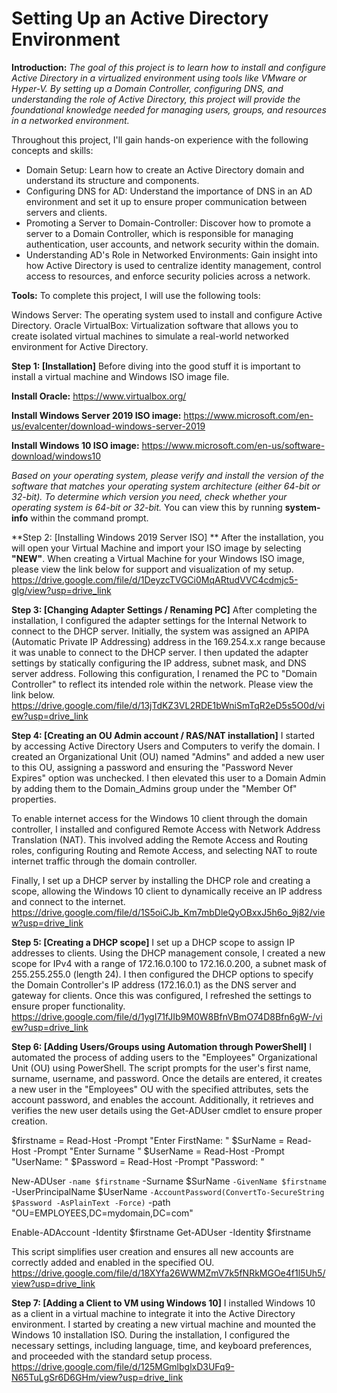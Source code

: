 # Setting Up an Active Directory Environment

**Introduction:** _The goal of this project is to learn how to install and configure Active Directory in a virtualized environment using tools like VMware or Hyper-V. By setting up a Domain Controller, configuring DNS, and understanding the role of Active Directory, this project will provide the foundational knowledge needed for managing users, groups, and resources in a networked environment._

Throughout this project, I'll gain hands-on experience with the following concepts and skills:

* Domain Setup: Learn how to create an Active Directory domain and understand its structure and components.
* Configuring DNS for AD: Understand the importance of DNS in an AD environment and set it up to ensure proper communication between servers and clients.
* Promoting a Server to Domain-Controller: Discover how to promote a server to a Domain Controller, which is responsible for managing authentication, user accounts, and network security within the domain.
* Understanding AD's Role in Networked Environments: Gain insight into how Active Directory is used to centralize identity management, control access to resources, and enforce security policies across a network.

**Tools:** To complete this project, I will use the following tools:

Windows Server: The operating system used to install and configure Active Directory.
Oracle VirtualBox: Virtualization software that allows you to create isolated virtual machines to simulate a real-world networked environment for Active Directory.

**Step 1: [Installation]**
Before diving into the good stuff it is important to install a virtual machine and Windows ISO image file.

**Install Oracle:**
https://www.virtualbox.org/

**Install Windows Server 2019 ISO image:**
https://www.microsoft.com/en-us/evalcenter/download-windows-server-2019

**Install Windows 10 ISO image:**
https://www.microsoft.com/en-us/software-download/windows10

_Based on your operating system, please verify and install the version of the software that matches your operating system architecture (either 64-bit or 32-bit). To determine which version you need, check whether your operating system is 64-bit or 32-bit._ You can view this by running **system-info** 
within the command prompt. 

**Step 2: [Installing Windows 2019 Server ISO] ** After the installation, you will open your Virtual Machine and import your ISO image by selecting **"NEW"**.
When creating a Virtual Machine for your Windows ISO image, please view the link below for support and visualization of my setup. https://drive.google.com/file/d/1DeyzcTVGCi0MqARtudVVC4cdmjc5-glg/view?usp=drive_link

**Step 3: [Changing Adapter Settings / Renaming PC]** After completing the installation, I configured the adapter settings for the Internal Network to connect to the DHCP server. Initially, the system was assigned an APIPA (Automatic Private IP Addressing) address in the 169.254.x.x range because it was unable to connect to the DHCP server. I then updated the adapter settings by statically configuring the IP address, subnet mask, and DNS server address. Following this configuration, I renamed the PC to "Domain Controller" to reflect its intended role within the network. Please view the link below.
https://drive.google.com/file/d/13jTdKZ3VL2RDE1bWniSmTqR2eD5s5O0d/view?usp=drive_link

**Step 4: [Creating an OU Admin account / RAS/NAT installation]** I started by accessing Active Directory Users and Computers to verify the domain. I created an Organizational Unit (OU) named "Admins" and added a new user to this OU, assigning a password and ensuring the "Password Never Expires" option was unchecked. I then elevated this user to a Domain Admin by adding them to the Domain_Admins group under the "Member Of" properties.

To enable internet access for the Windows 10 client through the domain controller, I installed and configured Remote Access with Network Address Translation (NAT). This involved adding the Remote Access and Routing roles, configuring Routing and Remote Access, and selecting NAT to route internet traffic through the domain controller.

Finally, I set up a DHCP server by installing the DHCP role and creating a scope, allowing the Windows 10 client to dynamically receive an IP address and connect to the internet.
https://drive.google.com/file/d/1S5oiCJb_Km7mbDleQyOBxxJ5h6o_9j82/view?usp=drive_link

**Step 5: [Creating a DHCP scope]** I set up a DHCP scope to assign IP addresses to clients. Using the DHCP management console, I created a new scope for IPv4 with a range of 172.16.0.100 to 172.16.0.200, a subnet mask of 255.255.255.0 (length 24). I then configured the DHCP options to specify the Domain Controller's IP address (172.16.0.1) as the DNS server and gateway for clients. Once this was configured, I refreshed the settings to ensure proper functionality.
https://drive.google.com/file/d/1ygI71fJIb9M0W8BfnVBmO74D8Bfn6gW-/view?usp=drive_link

**Step 6: [Adding Users/Groups using Automation through PowerShell]** I automated the process of adding users to the "Employees" Organizational Unit (OU) using PowerShell. The script prompts for the user's first name, surname, username, and password. Once the details are entered, it creates a new user in the "Employees" OU with the specified attributes, sets the account password, and enables the account. Additionally, it retrieves and verifies the new user details using the Get-ADUser cmdlet to ensure proper creation.

$firstname = Read-Host -Prompt "Enter FirstName: " 
$SurName = Read-Host -Prompt "Enter Surname " 
$UserName = Read-Host -Prompt "UserName: " 
$Password = Read-Host -Prompt "Password: "

New-ADUser `
-name $firstname `
-Surname $SurName `
-GivenName $firstname `
-UserPrincipalName $UserName `
-AccountPassword(ConvertTo-SecureString $Password -AsPlainText -Force) `
-path "OU=EMPLOYEES,DC=mydomain,DC=com"

Enable-ADAccount -Identity $firstname
Get-ADUser -Identity $firstname

This script simplifies user creation and ensures all new accounts are correctly added and enabled in the specified OU.
https://drive.google.com/file/d/18XYfa26WWMZmV7k5fNRkMGOe4f1l5Uh5/view?usp=drive_link

**Step 7: [Adding a Client to VM using Windows 10]** I installed Windows 10 as a client in a virtual machine to integrate it into the Active Directory environment. I started by creating a new virtual machine and mounted the Windows 10 installation ISO. During the installation, I configured the necessary settings, including language, time, and keyboard preferences, and proceeded with the standard setup process.
https://drive.google.com/file/d/125MGmlbglxD3UFq9-N65TuLgSr6D6GHm/view?usp=drive_link
